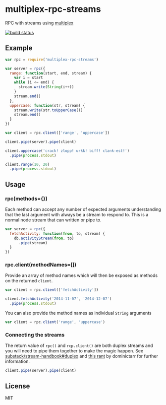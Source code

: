 # multiplex-rpc-streams

RPC with streams using [multiplex](https://www.npmjs.org/package/multiplex)

[![build status](http://img.shields.io/travis/timhudson/multiplex-rpc-streams.svg?style=flat)](http://travis-ci.org/timhudson/multiplex-rpc-streams)

## Example

``` js
var rpc = require('multiplex-rpc-streams')

var server = rpc({
  range: function(start, end, stream) {
    var i = start
    while (i <= end) {
      stream.write(String(i++))
    }
    stream.end()
  },
  uppercase: function(str, stream) {
    stream.write(str.toUpperCase())
    stream.end()
  }
})

var client = rpc.client(['range', 'uppercase'])

client.pipe(server).pipe(client)

client.uppercase('crack! zlopp! urkk! biff! clank-est!')
  .pipe(process.stdout)

client.range(10, 20)
  .pipe(process.stdout)
```

## Usage

### rpc(methods={})

Each method can accept any number of expected arguments understanding that the last argument with always be a stream to respond to. This is a normal node stream that can written or pipe to.

``` js
var server = rpc({
  fetchActivity: function(from, to, stream) {
    db.activityStream(from, to)
      .pipe(stream)
  }
})
```

### rpc.client(methodNames=[])

Provide an array of method names which will then be exposed as methods on the returned `client`.

``` js
var client = rpc.client(['fetchActivity'])

client.fetchActivity('2014-11-07', '2014-12-07')
  .pipe(process.stdout)
```

You can also provide the method names as individual `String` arguments

``` js
var client = rpc.client('range', 'uppercase')
```

### Connecting the streams

The return value of `rpc()` and `rcp.client()` are both duplex streams and you will need to pipe them together to make the magic happen. See [substack/stream-handbook#duplex](https://github.com/substack/stream-handbook#duplex) and [this rant](https://github.com/dominictarr/rpc-stream#rant) by dominictarr for further information.

``` js
client.pipe(server).pipe(client)
```

## License

MIT

